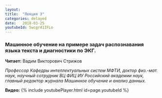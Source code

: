 ```yaml
---
layout: 
title:  "Лекция 3"
categories: delayed 
date:   2018-03-25
youtubeId: 5wcgr41IFLo
---
```

### Машинное обучение на примере задач распознавания языка текста и диагностики по ЭКГ.

**Читает:** Вадим Викторович Стрижов

*Профессор Кафедры интеллектуальных систем МФТИ, доктор физ.-мат. наук, научный сотрудник ВЦ ФИЦ ИУ Российский академии наук, главный редактор журнала Машинное обучение и анализ данных.*

**Видео:**
{% include youtubePlayer.html id=page.youtubeId %}
